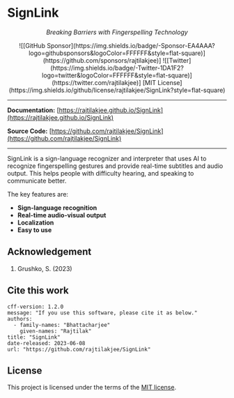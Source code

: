 # SignLink

<p align="center">
  <em>Breaking Barriers with Fingerspelling Technology</em>
</p>
<p align="center">
  ![[GitHub Sponsor](https://img.shields.io/badge/-Sponsor-EA4AAA?logo=githubsponsors&logoColor=FFFFFF&style=flat-square)](https://github.com/sponsors/rajtilakjee)]
  ![[Twitter](https://img.shields.io/badge/-Twitter-1DA1F2?logo=twitter&logoColor=FFFFFF&style=flat-square)](https://twitter.com/rajtilakjee)]
  [MIT License](https://img.shields.io/github/license/rajtilakjee/SignLink?style=flat-square)
</p>

---

**Documentation:** [https://rajtilakjee.github.io/SignLink](https://rajtilakjee.github.io/SignLink)

**Source Code:** [https://github.com/rajtilakjee/SignLink](https://github.com/rajtilakjee/SignLink)

---

SignLink is a sign-language recognizer and interpreter that uses AI to recognize fingerspelling gestures and provide real-time subtitles and audio output. This helps people with difficulty hearing, and speaking to communicate better.

The key features are:

- **Sign-language recognition**
- **Real-time audio-visual output**
- **Localization**
- **Easy to use**

## Acknowledgement

1. Grushko, S. (2023)

## Cite this work

```
cff-version: 1.2.0
message: "If you use this software, please cite it as below."
authors:
  - family-names: "Bhattacharjee"
    given-names: "Rajtilak"
title: "SignLink"
date-released: 2023-06-08
url: "https://github.com/rajtilakjee/SignLink"
```

## License

This project is licensed under the terms of the [MIT license](license.md).
